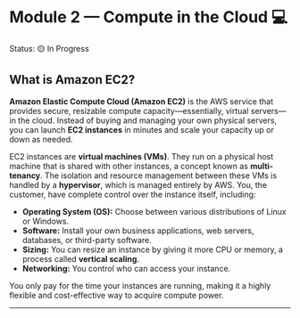 # Module 2 — Compute in the Cloud 💻

Status: 🟡 In Progress

## What is Amazon EC2?

**Amazon Elastic Compute Cloud (Amazon EC2)** is the AWS service that provides secure, resizable compute capacity—essentially, virtual servers—in the cloud. Instead of buying and managing your own physical servers, you can launch **EC2 instances** in minutes and scale your capacity up or down as needed.

EC2 instances are **virtual machines (VMs)**. They run on a physical host machine that is shared with other instances, a concept known as **multi-tenancy**. The isolation and resource management between these VMs is handled by a **hypervisor**, which is managed entirely by AWS. You, the customer, have complete control over the instance itself, including:

* **Operating System (OS):** Choose between various distributions of Linux or Windows.
* **Software:** Install your own business applications, web servers, databases, or third-party software.
* **Sizing:** You can resize an instance by giving it more CPU or memory, a process called **vertical scaling**.
* **Networking:** You control who can access your instance.

You only pay for the time your instances are running, making it a highly flexible and cost-effective way to acquire compute power.

---

